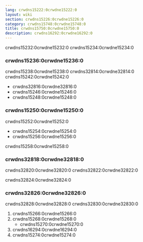 ```yaml
---
lang: crwdns15222:0crwdne15222:0
layout: wiki
section: crwdns15226:0crwdne15226:0
category: crwdns15748:0crwdne15748:0
title: crwdns15750:0crwdne15750:0
description: crwdns16292:0crwdne16292:0
---
```


crwdns15232:0crwdne15232:0 crwdns15234:0crwdne15234:0

### crwdns15236:0crwdne15236:0
crwdns15238:0crwdne15238:0 crwdns32814:0crwdne32814:0 crwdns15242:0crwdne15242:0
- crwdns32816:0crwdne32816:0
- crwdns15246:0crwdne15246:0
- crwdns15248:0crwdne15248:0

### crwdns15250:0crwdne15250:0
crwdns15252:0crwdne15252:0
- crwdns15254:0crwdne15254:0
- crwdns15256:0crwdne15256:0

crwdns15258:0crwdne15258:0

### crwdns32818:0crwdne32818:0
crwdns32820:0crwdne32820:0 crwdns32822:0crwdne32822:0

crwdns32824:0crwdne32824:0

### crwdns32826:0crwdne32826:0
crwdns32828:0crwdne32828:0 crwdns32830:0crwdne32830:0
1. crwdns15266:0crwdne15266:0
1. crwdns15268:0crwdne15268:0
   - crwdns15270:0crwdne15270:0
1. crwdns16294:0crwdne16294:0
1. crwdns15274:0crwdne15274:0
